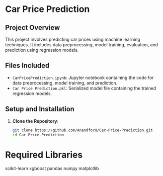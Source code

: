 # Car Price Prediction

## Project Overview

This project involves predicting car prices using machine learning techniques. It includes data preprocessing, model training, evaluation, and prediction using regression models.

## Files Included

- `CarPricePrediction.ipynb`: Jupyter notebook containing the code for data preprocessing, model training, and prediction.
- `Car Price Prediction.pkl`: Serialized model file containing the trained regression models.

## Setup and Installation

1. **Clone the Repository:**

   ```bash
   git clone https://github.com/AnandforU/Car-Price-Prediction.git
   cd Car-Price-Prediction
# Required Libraries
scikit-learn
xgboost
pandas
numpy
matplotlib
